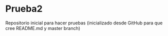 # Prueba2
Repositorio inicial para hacer pruebas (inicializado desde GitHub para que cree README.md y master branch)
